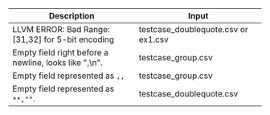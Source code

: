 | Description                                           | Input                               |
| ----------------------------------------------------- | ----------------------------------- |
| LLVM ERROR: Bad Range: [31,32] for 5-bit encoding     | testcase_doublequote.csv or ex1.csv |
| Empty field right before a newline, looks like ",\n". | testcase_group.csv                  |
| Empty field represented as ``,,``                     | testcase_group.csv                  |
| Empty field represented as ``**,""``.                 | testcase_doublequote.csv            |